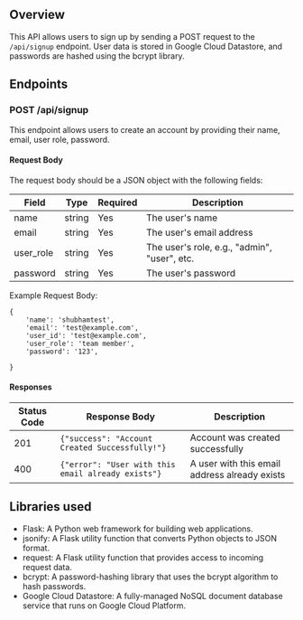 

## Overview
This API allows users to sign up by sending a POST request to the `/api/signup` endpoint. User data is stored in Google Cloud Datastore, and passwords are hashed using the bcrypt library.

## Endpoints

### POST /api/signup
This endpoint allows users to create an account by providing their name, email, user role, password.

#### Request Body

The request body should be a JSON object with the following fields:

| Field | Type | Required | Description |
|-------|------|----------|-------------|
| name | string | Yes | The user's name |
| email | string | Yes | The user's email address |
| user_role | string | Yes | The user's role, e.g., "admin", "user", etc. |
| password | string | Yes | The user's password |


Example Request Body:
```
{
    'name': 'shubhamtest',
    'email': 'test@example.com',
    'user_id': 'test@example.com',
    'user_role': 'team member',
    'password': '123',
    
}
```

#### Responses

| Status Code | Response Body | Description |
|-------------|---------------|-------------|
| 201 | `{"success": "Account Created Successfully!"}` | Account was created successfully |
| 400 | `{"error": "User with this email already exists"}` | A user with this email address already exists |

## Libraries used

- Flask: A Python web framework for building web applications.
- jsonify: A Flask utility function that converts Python objects to JSON format.
- request: A Flask utility function that provides access to incoming request data.
- bcrypt: A password-hashing library that uses the bcrypt algorithm to hash passwords.
- Google Cloud Datastore: A fully-managed NoSQL document database service that runs on Google Cloud Platform.